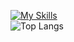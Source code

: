 
[![My Skills](https://skillicons.dev/icons?i=js,html,css,wasm)](https://skillicons.dev)
<br>
![Top Langs](https://github-readme-stats.vercel.app/api/top-langs/?username=kaysium&layout=compact)
